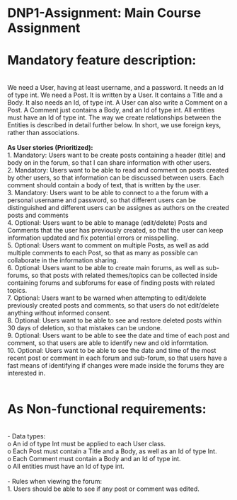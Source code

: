 # DNP1-Assignment: Main Course Assignment


<h1><b>Mandatory feature description</b>:</h1><br />
We need a User, having at least username, and a password. It needs an Id of type int. We need a Post. It is written by a User. It contains a Title and a Body. It also needs an Id, of type int. A User can also write a Comment on a Post. A Comment just contains a Body, and an Id of type int.
All entities must have an Id of type int. The way we create relationships between the Entities is described in detail further below. In short, we use foreign keys, rather than associations.
<br /><br />
<b>As User stories (Prioritized):</b><br />
  1.	Mandatory: Users want to be create posts containing a header (title) and body on in the forum, so that I can share information with other users.<br />
  2.	Mandatory: Users want to be able to read and comment on posts created by other users, so that information can be discussed between users. Each comment should contain a body of text, that is written by the user.<br />
  3.	Mandatory: Users want to be able to connect to a the forum with a personal username and password, so that different users can be distinguished and different users can be assignes as authors on the created posts and comments<br />
  4.	Optional: Users want to be able to manage (edit/delete) Posts and Comments that the user has previously created, so that the user can keep information updated and fix potential errors or misspelling.<br />
  5.	Optional: Users want to comment on multiple Posts, as well as add multiple comments to each Post, so that as many as possible can collaborate in the information sharing.<br />
  6.  Optional: Users want to be able to create main forums, as well as sub-forums, so that posts with related themes/topics can be collected inside containing forums and subforums for ease of finding posts with related topics.<br />
  7.  Optional: Users want to be warned when attempting to edit/delete previously created posts and comments, so that users do not edit/delete anything without informed consent.<br />
  8.  Optional: Users want to be able to see and restore deleted posts within 30 days of deletion, so that mistakes can be undone.<br />
  9.  Optional: Users want to be able to see the date and time of each post and comment, so that users are able to identify new and old informtation.<br />
  10.  Optional: Users want to be able to see the date and time of the most recent post or comment in each forum and sub-forum, so that users have a fast means of identifying if changes were made inside the forums they are interested in.<br />
<br />
<h1><b>As Non-functional requirements:</b></h1><br />
-	Data types:<br />
  o	An id of type Int must be applied to each User class.<br />
  o	Each Post must contain a Title and a Body, as well as an Id of type Int.<br />
  o	Each Comment must contain a Body and an Id of type int.<br />
  o	All entities must have an Id of type int.<br /><br />
- Rules when viewing the forum:<br />
  1.	Users should be able to see if any post or comment was edited.<br />

